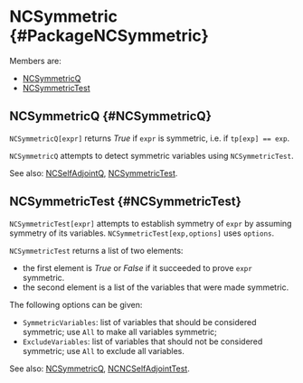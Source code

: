 # NCSymmetric {#PackageNCSymmetric}

Members are:

* [NCSymmetricQ](#NCSymmetricQ)
* [NCSymmetricTest](#NCSymmetricTest)

## NCSymmetricQ {#NCSymmetricQ}

`NCSymmetricQ[expr]` returns *True* if `expr` is symmetric, i.e. if `tp[exp] == exp`.

`NCSymmetricQ` attempts to detect symmetric variables using `NCSymmetricTest`.

See also:
[NCSelfAdjointQ](#NCSelfAdjointQ), [NCSymmetricTest](#NCSymmetricTest).

## NCSymmetricTest {#NCSymmetricTest}

`NCSymmetricTest[expr]` attempts to establish symmetry of `expr` by assuming symmetry of its variables.
`NCSymmetricTest[exp,options]` uses `options`.

`NCSymmetricTest` returns a list of two elements:

* the first element is *True* or *False* if it succeeded to prove `expr` symmetric.
* the second element is a list of the variables that were made symmetric.

The following options can be given:

* `SymmetricVariables`: list of variables that should be considered symmetric; use `All` to make all variables symmetric;
* `ExcludeVariables`: list of variables that should not be considered symmetric; use `All` to exclude all variables.

See also:
[NCSymmetricQ](#NCSymmetricQ), [NCNCSelfAdjointTest](#NCSelfAdjointTest).
